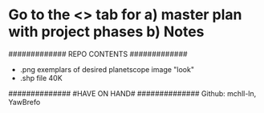 # Go to the <<Wiki>> tab for a) master plan with project phases b) Notes

#############
REPO CONTENTS
#############
- .png exemplars of desired planetscope image "look"
- .shp file 40K 

##############
#HAVE ON HAND#
##############
Github: mchll-ln, YawBrefo
